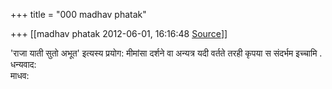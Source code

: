 +++
title = "000 madhav phatak"

+++
[[madhav phatak	2012-06-01, 16:16:48 [Source](https://groups.google.com/g/bvparishat/c/d1ECAi0gihs)]]



'राजा याती सुतो अभूत' इत्यस्य प्रयोग: मीमांसा दर्शने वा अन्यत्र यदी वर्तते तरही कृपया स संदर्भम इच्चामि .  
धन्यवाद:  
माधव:  

